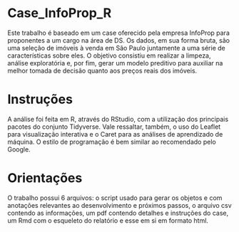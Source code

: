 # Case_InfoProp_R
Este trabalho é baseado em um case oferecido pela empresa InfoProp para proponentes a um cargo na área de DS. Os dados, em sua forma bruta, são uma seleção de imóveis à venda em São Paulo juntamente a uma série de características sobre eles. O objetivo consistiu em realizar a limpeza, análise exploratória e, por fim, gerar um modelo preditivo para auxiliar na melhor tomada de decisão quanto aos preços reais dos imóveis.

# Instruções
A análise foi feita em R, através do RStudio, com a utilização dos principais pacotes do conjunto Tidyverse. Vale ressaltar, também, o uso do Leaflet para visualização interativa e o Caret para as análises de aprendizado de máquina. O estilo de programação é bem similar ao recomendado pelo Google.

# Orientações
O trabalho possui 6 arquivos: o script usado para gerar os objetos e com anotações relevantes ao desenvolvimento e próximos passos, o arquivo csv contendo as informações, um pdf contendo detalhes e instruções do case, um Rmd com o esqueleto do relatório e esse em si em formato html.
